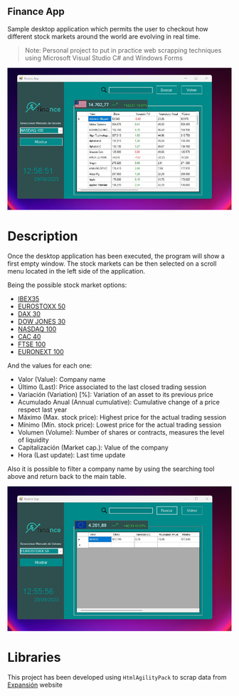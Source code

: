 ## Finance App

Sample desktop application which permits the user to checkout how different stock markets around the world are evolving in real time.

> Note: Personal project to put in practice web scrapping techniques using Microsoft Visual Studio C# and Windows Forms

<p align="center">
  <picture>
    <source media="(prefers-color-scheme: dark)" srcset="./documentation_images/Stock_market2.jpg">
    <img src="./documentation_images/Stock_market2.jpg">
  </picture>
</p>

# Description

Once the desktop application has been executed, the program will show a first empty window. The stock markets 
can be then selected on a scroll menu located in the left side of the application.

Being the possible stock market options:

- [IBEX35](https://en.wikipedia.org/wiki/IBEX_35)
- [EUROSTOXX 50](https://en.wikipedia.org/wiki/EURO_STOXX_50)
- [DAX 30](https://en.wikipedia.org/wiki/DAX)
- [DOW JONES 30](https://en.wikipedia.org/wiki/Dow_Jones_Industrial_Average)
- [NASDAQ 100](https://en.wikipedia.org/wiki/Nasdaq)
- [CAC 40](https://en.wikipedia.org/wiki/CAC_40)
- [FTSE 100](https://en.wikipedia.org/wiki/FTSE_100_Index)
- [EURONEXT 100](https://en.wikipedia.org/wiki/Euronext_100)

And the values for each one:

- Valor (Value): Company name 
- Último (Last): Price associated to the last closed trading session
- Variación (Variation) [%]: Variation of an asset to its previous price
- Acumulado Anual (Annual cumulative): Cumulative change of a price respect last year
- Máximo (Max. stock price): Highest price for the actual trading session
- Mínimo (Mín. stock price): Lowest price for the actual trading session
- Volumen (Volume): Number of shares or contracts, measures the level of liquidity
- Capitalización (Market cap.): Value of the company
- Hora (Last update): Last time update

Also it is possible to filter a company name by using the searching tool above and return back to the main table.

<p align="center">
  <picture>
    <source media="(prefers-color-scheme: dark)" srcset="./documentation_images/Search.jpg">
    <img src="./documentation_images/Search.jpg">
  </picture>
</p>

# Libraries

This project has been developed using ```HtmlAgilityPack``` to scrap data from [Expansión](https://www.expansion.com/mercados.html) website

